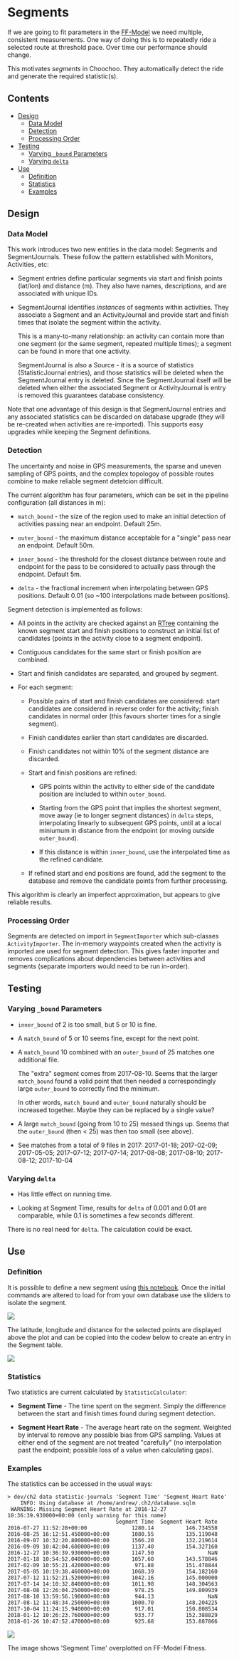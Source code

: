 
# Segments

If we are going to fit parameters in the [FF-Model](impulse.md) we
need multiple, consistent measurements.  One way of doing this is to
repeatedly ride a selected route at threshold pace.  Over time our
performance should change.

This motivates *segments* in Choochoo.  They automatically detect the
ride and generate the required statistic(s).

## Contents

* [Design](#design)
   * [Data Model](#data-model)
   * [Detection](#detection)
   * [Processing Order](#processing-order)
* [Testing](#testing)
   * [Varying `_bound` Parameters](#varying-_bound-parameters)
   * [Varying `delta`](#varying-delta)
* [Use](#use)
   * [Definition](#definition)
   * [Statistics](#statistics)
   * [Examples](#examples)

## Design

### Data Model

This work introduces two new entities in the data model: Segments and
SegmentJournals.  These follow the pattern established with Monitors,
Activities, etc:

  * Segment entries define particular segments via start and finish
    points (lat/lon) and distance (m).  They also have names,
    descriptions, and are associated with unique IDs.

  * SegmentJournal identifies *instances* of segments within
    activities.  They associate a Segment and an ActivityJournal and
    provide start and finish times that isolate the segment within the
    activity.

    This is a many-to-many relationship: an activity can contain more
    than one segment (or the same segment, repeated multiple times); a
    segment can be found in more that one activity.

    SegmentJournal is also a Source - it is a source of statistics
    (StatisticJournal entries), and those statistics will be deleted
    when the SegmentJournal entry is deleted.  Since the
    SegmentJournal itself will be deleted when either the associated
    Segment or ActivityJournal is entry is removed this guarantees
    database consistency.

Note that one advantage of this design is that SegmentJournal entries
and any associated statistics can be discarded on database upgrade
(they will be re-created when activities are re-imported).  This
supports easy upgrades while keeping the Segment definitions.

### Detection

The uncertainty and noise in GPS measurements, the sparse and uneven
sampling of GPS points, and the complex topologoy of possible routes
combine to make reliable segment detetcion difficult.

The current algorithm has four parameters, which can be set in the
pipeline configuration (all distances in m):

  * `match_bound` - the size of the region used to make an initial
    detection of activities passing near an endpoint.  Default 25m.

  * `outer_bound` - the maximum distance acceptable for a "single"
    pass near an endpoint.  Default 50m.

  * `inner_bound` - the threshold for the closest distance between
    route and endpoint for the pass to be considered to actually pass
    through the endpoint.  Default 5m.

  * `delta` - the fractional increment when interpolating between GPS
    positions.  Default 0.01 (so ~100 interpolations made between
    positions).

Segment detection is implemented as follows:

  * All points in the activity are checked against an [RTree](rtree)
    containing the known segment start and finish positions to construct
    an initial list of candidates (points in the activity close to a
    segment endpoint).

  * Contiguous candidates for the same start or finish position are
    combined.

  * Start and finish candidates are separated, and grouped by segment.

  * For each segment:

      * Possible pairs of start and finish candidates are considered:
        start candidates are considered in reverse order for the
        activity; finish candidates in normal order (this favours
        shorter times for a single segment).

      * Finish candidates earlier than start candidates are discarded.

      * Finish candidates not within 10% of the segment distance are
        discarded.

      * Start and finish positions are refined:

          * GPS points within the activity to either side of the
            candidate position are included to within `outer_bound`.

          * Starting from the GPS point that implies the shortest
            segment, move away (ie to longer segment distances) in
            `delta` steps, interpolating linearly to subsequent GPS
            points, until at a local miniumum in distance from the
            endpoint (or moving outside `outer_bound`).

          * If this distance is within `inner_bound`, use the
            interpolated time as the refined candidate.

      * If refined start and end positions are found, add the segment
        to the database and remove the candidate points from further
        processing.

This algorithm is clearly an imperfect approximation, but appears to
give reliable results.

### Processing Order

Segments are detected on import in `SegmentImporter` which sub-classes
`ActivityImporter`.  The in-memory waypoints created when the activity
is imported are used for segment detection.  This gives faster
importer and removes complications about dependencies between
activities and segments (separate importers would need to be run
in-order).

## Testing

### Varying `_bound` Parameters

  * `inner_bound` of 2 is too small, but 5 or 10 is fine.

  * A `match_bound` of 5 or 10 seems fine, except for the next point.

  * A `match_bound` 10 combined with an `outer_bound` of 25 matches
    one additional file.

    The "extra" segment comes from 2017-08-10.  Seems that the larger
    `match_bound` found a valid point that then needed a
    correspondingly large `outer_bound` to correctly find the minimum.

    In other words, `match_bound` and `outer_bound` naturally should
    be increased together.  Maybe they can be replaced by a single
    value?

  * A large `match_bound` (going from 10 to 25) messed things up.
    Seems that the `outer_bound` (then < 25) was then too small (see
    above).

  * See matches from a total of 9 files in 2017: 2017-01-18;
    2017-02-09; 2017-05-05; 2017-07-12; 2017-07-14; 2017-08-08;
    2017-08-10; 2017-08-12; 2017-10-04

### Varying `delta`

  * Has little effect on running time.

  * Looking at Segment Time, results for `delta` of 0.001 and 0.01 are
    comparable, while 0.1 is sometimes a few seconds different.

There is no real need for `delta`.  The calculation could be exact.

## Use

### Definition

It is possible to define a new segment using [this
notebook](https://github.com/andrewcooke/choochoo/tree/master/notebooks/plot-segment.ipynb).
Once the initial commands are altered to load for from your own
database use the sliders to isolate the segment.

![](segment-defn.png)

The latitude, longitude and distance for the selected points are
displayed above the plot and can be copied into the codew below to
create an entry in the Segment table.

![](segment-defn-2.png)

### Statistics

Two statistics are current calculated by `StatisticCalculator`:

  * **Segment Time** - The time spent on the segment.  Simply the
    difference between the start and finish times found during segment
    detection.

  * **Segment Heart Rate** - The average heart rate on the segment.
    Weighted by interval to remove any possible bias from GPS
    sampling.  Values at either end of the segment are not treated
    "carefully" (no interpolation past the endpoint; possible loss of
    a value when calculating gaps).

### Examples

The statistics can be accessed in the usual ways:

    > dev/ch2 data statistic-journals 'Segment Time' 'Segment Heart Rate'
        INFO: Using database at /home/andrew/.ch2/database.sqlm
     WARNING: Missing Segment Heart Rate at 2016-12-27 10:36:39.930000+00:00 (only warning for this name)
                                      Segment Time  Segment Heart Rate
    2016-07-27 11:52:28+00:00              1280.14          146.734558
    2016-08-25 16:12:51.450000+00:00       1080.55          135.119048
    2016-09-07 10:32:20.800000+00:00       1566.20          132.219614
    2016-09-09 10:42:04.600000+00:00       1137.40          154.327160
    2016-12-27 10:36:39.930000+00:00       1147.50                 NaN
    2017-01-18 10:54:52.040000+00:00       1057.60          143.578846     
    2017-02-09 10:55:21.420000+00:00        971.88          151.478844
    2017-05-05 10:19:38.460000+00:00       1068.39          154.182160
    2017-07-12 11:52:21.520000+00:00       1042.16          145.000000
    2017-07-14 14:10:32.840000+00:00       1011.98          148.304563
    2017-08-08 12:26:04.250000+00:00        978.25          149.809939
    2017-08-10 13:59:56.190000+00:00        944.13                 NaN
    2017-08-12 11:48:34.250000+00:00       1000.70          148.204225
    2017-10-04 11:24:15.940000+00:00        917.01          150.808534
    2018-01-12 10:26:23.760000+00:00        933.77          152.388829
    2018-01-26 10:47:52.470000+00:00        925.68          153.887866

![](fitness-performance-2.png)

The image shows 'Segment Time' overplotted on FF-Model Fitness.
